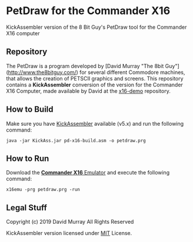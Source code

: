 # PetDraw for the Commander X16
KickAssembler version of the 8 Bit Guy's PetDraw tool for the Commander X16 computer

## Repository
The PetDraw is a program developed by [David Murray "The 8bit Guy"] (http://www.the8bitguy.com/) for several different Commodore machines, that allows the creation of PETSCII graphics and screens. This repository contains a **KickAssembler** conversion of the version for the Commander X16 Computer, made available by David at the [x16-demo](https://github.com/commanderx16/x16-demo) repository.

## How to Build
Make sure you have [KickAssembler](http://www.theweb.dk/KickAssembler/) available (v5.x) and run the following command:

```
java -jar KickAss.jar pd-x16-build.asm -o petdraw.prg
```

## How to Run
Download the [**Commander X16** Emulator](https://github.com/commanderx16/x16-emulator) and execute the following command:

```
x16emu -prg petdraw.prg -run
```

## Legal Stuff
Copyright (c) 2019 David Murray All Rights Reserved

KickAssembler version licensed under [MIT](https://github.com/lvcabral/x16-petdraw/blob/master/LICENSE) License.


